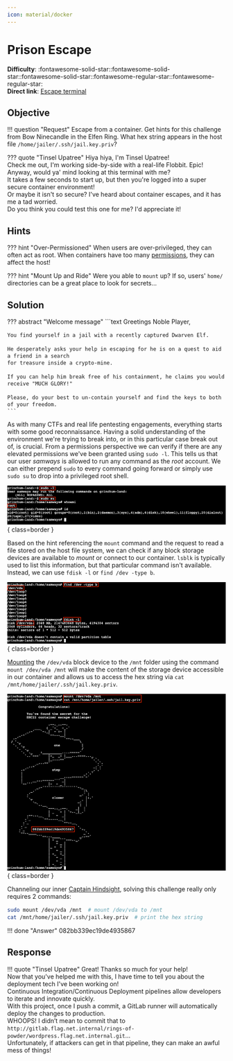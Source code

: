 ```yaml
---
icon: material/docker
---
```


# Prison Escape

**Difficulty**: :fontawesome-solid-star::fontawesome-solid-star::fontawesome-solid-star::fontawesome-regular-star::fontawesome-regular-star:<br/>
**Direct link**: [Escape terminal](https://hhc22-escapeh.kringlecon.com/?&challenge=escape)


## Objective

!!! question "Request"
    Escape from a container. Get hints for this challenge from Bow Ninecandle in the Elfen Ring. What hex string appears in the host file `/home/jailer/.ssh/jail.key.priv`?

??? quote "Tinsel Upatree"
    Hiya hiya, I'm Tinsel Upatree!<br/>
    Check me out, I'm working side-by-side with a real-life Flobbit. Epic!<br/>
    Anyway, would ya' mind looking at this terminal with me?<br/>
    It takes a few seconds to start up, but then you're logged into a super secure container environment!<br/>
    Or maybe it isn't so secure? I've heard about container escapes, and it has me a tad worried.<br/>
    Do you think you could test this one for me? I'd appreciate it!


## Hints

??? hint "Over-Permissioned"
    When users are over-privileged, they can often act as root. When containers have too many [permissions](https://learn.snyk.io/lessons/container-runs-in-privileged-mode/kubernetes/), they can affect the host!

??? hint "Mount Up and Ride"
    Were you able to `mount` up? If so, users' `home/` directories can be a great place to look for secrets...


## Solution

??? abstract "Welcome message"
    ```text
    Greetings Noble Player,

    You find yourself in a jail with a recently captured Dwarven Elf.

    He desperately asks your help in escaping for he is on a quest to aid a friend in a search
    for treasure inside a crypto-mine.

    If you can help him break free of his containment, he claims you would receive "MUCH GLORY!"

    Please, do your best to un-contain yourself and find the keys to both of your freedom.
    ```

As with many CTFs and real life pentesting engagements, everything starts with some good reconnaissance. Having a solid understanding of the environment we're trying to break into, or in this particular case break out of, is crucial. From a permissions perspective we can verify if there are any elevated permissions we've been granted using `sudo -l`. This tells us that our user *samways* is allowed to run any command as the *root* account. We can either prepend `sudo` to every command going forward or simply use `sudo su` to drop into a privileged root shell.

![Elevating privileges](../img/objectives/o6/elevating_privileges.png){ class=border }

Based on the hint referencing the `mount` command and the request to read a file stored on the host file system, we can check if any block storage devices are available to *mount* or connect to our container. `lsblk` is typically used to list this information, but that particular command isn't available. Instead, we can use `fdisk -l` or `find /dev -type b`.

![Find storage devices](../img/objectives/o6/find_storage_devices.png){ class=border }

[Mounting](https://www.simplified.guide/linux/disk-mount) the `/dev/vda` block device to the `/mnt` folder using the command `mount /dev/vda /mnt` will make the content of the storage device accessible in our container and allows us to access the hex string via `cat /mnt/home/jailer/.ssh/jail.key.priv`.

![Solution](../img/objectives/o6/solution.png){ class=border }

Channeling our inner [Captain Hindsight](https://southpark.fandom.com/wiki/Captain_Hindsight), solving this challenge really only requires 2 commands:

```bash linenums="1" title="Terminal commands to solve the challenge"
sudo mount /dev/vda /mnt  # mount /dev/vda to /mnt
cat /mnt/home/jailer/.ssh/jail.key.priv  # print the hex string
```

!!! done "Answer"
    082bb339ec19de4935867


## Response

!!! quote "Tinsel Upatree"
    Great! Thanks so much for your help!<br/>
    Now that you've helped me with this, I have time to tell you about the deployment tech I've been working on!<br/>
    Continuous Integration/Continuous Deployment pipelines allow developers to iterate and innovate quickly.<br/>
    With this project, once I push a commit, a GitLab runner will automatically deploy the changes to production.<br/>
    WHOOPS! I didn’t mean to commit that to `http://gitlab.flag.net.internal/rings-of-powder/wordpress.flag.net.internal.git`...<br/>
    Unfortunately, if attackers can get in that pipeline, they can make an awful mess of things!
